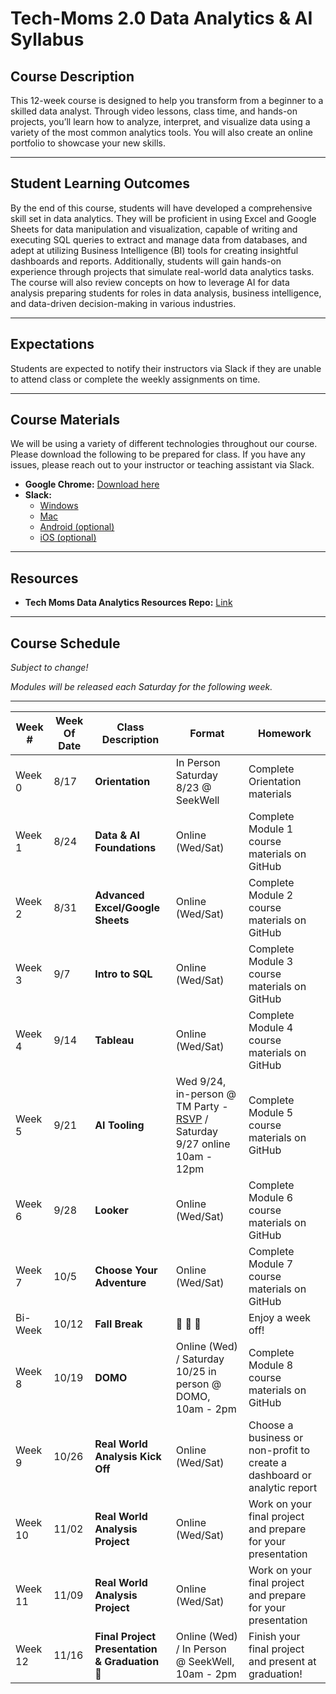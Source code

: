 # **Tech-Moms 2.0 Data Analytics & AI Syllabus**

## **Course Description**  
This 12-week course is designed to help you transform from a beginner to a skilled data analyst. Through video lessons, class time, and hands-on projects, you’ll learn how to analyze, interpret, and visualize data using a variety of the most common analytics tools. You will also create an online portfolio to showcase your new skills.

---

## **Student Learning Outcomes**  
By the end of this course, students will have developed a comprehensive skill set in data analytics. They will be proficient in using Excel and Google Sheets for data manipulation and visualization, capable of writing and executing SQL queries to extract and manage data from databases, and adept at utilizing Business Intelligence (BI) tools for creating insightful dashboards and reports. Additionally, students will gain hands-on experience through projects that simulate real-world data analytics tasks. The course will also review concepts on how to leverage AI for data analysis preparing students for roles in data analysis, business intelligence, and data-driven decision-making in various industries.

---

## **Expectations**  
Students are expected to notify their instructors via Slack if they are unable to attend class or complete the weekly assignments on time.

---

## **Course Materials**  
We will be using a variety of different technologies throughout our course. Please download the following to be prepared for class. If you have any issues, please reach out to your instructor or teaching assistant via Slack.

- **Google Chrome:** [Download here](https://www.google.com/chrome/)   
- **Slack:**  
  - [Windows](https://slack.com/downloads/windows)  
  - [Mac](https://slack.com/downloads/mac)  
  - [Android (optional)](https://slack.com/downloads/android)  
  - [iOS (optional)](https://slack.com/downloads/ios)  
 
---

## **Resources**  
- **Tech Moms Data Analytics Resources Repo:** [Link](https://github.com/tech-moms/data-analytics-resources)  

___

## **Course Schedule**  

_Subject to change!_ 

_Modules will be released each Saturday for the following week._

---

| **Week #** | **Week Of Date**   | **Class Description**                         | **Format**                  | **Homework**                                                                 |
|----------|------------|-----------------------------------------------|----------------------------|-----------------------------------------------------------------------------|
| Week 0   | 8/17       | **Orientation**                 | In Person Saturday 8/23 @ SeekWell | Complete Orientation materials                             |
| Week 1   | 8/24        | **Data & AI Foundations**                       | Online (Wed/Sat)            | Complete Module 1 course materials on GitHub                               |
| Week 2   | 8/31        |  **Advanced Excel/Google Sheets**                               | Online (Wed/Sat)            | Complete Module 2 course materials on GitHub                               |
| Week 3   | 9/7       |  **Intro to SQL**                     | Online (Wed/Sat)    | Complete Module 3 course materials on GitHub                               |
| Week 4   | 9/14       |   **Tableau**    |  Online (Wed/Sat)  | Complete Module 4 course materials on GitHub                               |
| Week 5   | 9/21       | **AI Tooling**  | Wed 9/24, in-person @ TM Party - [RSVP](https://www.tech-moms.org/event-details-registration/tech-moms-5-year-anniversary-celebration) / Saturday 9/27 online 10am - 12pm  | Complete Module 5 course materials on GitHub                               |
| Week 6   | 9/28       | **Looker**  | Online (Wed/Sat)            | Complete Module 6 course materials on GitHub                                           |
| Week 7   | 10/5      |  **Choose Your Adventure** | Online (Wed/Sat) | Complete Module 7 course materials on GitHub                                           |
| Bi-Week   | 10/12      | **Fall Break** | 🍂 🍂 🍂 | Enjoy a week off!            |
| Week 8  | 10/19      | **DOMO** | Online (Wed) / Saturday 10/25 in person @ DOMO, 10am - 2pm   | Complete Module 8 course materials on GitHub              |               
| Week 9  | 10/26      |  **Real World Analysis Kick Off**        | Online (Wed/Sat)            | Choose a business or non-profit to create a dashboard or analytic report                                         |
| Week 10  | 11/02      | **Real World Analysis Project** | Online (Wed/Sat)    | Work on your final project and prepare for your presentation               |
| Week 11  | 11/09      | **Real World Analysis Project** | Online (Wed/Sat)  | Work on your final project and prepare for your presentation                |
| Week 12  | 11/16      | **Final Project Presentation & Graduation 🎉** | Online (Wed) / In Person @ SeekWell, 10am - 2pm   | Finish your final project and present at graduation! | 
     

  
